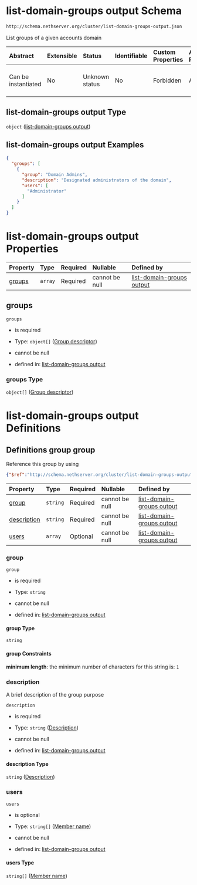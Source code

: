 # list-domain-groups output Schema

```txt
http://schema.nethserver.org/cluster/list-domain-groups-output.json
```

List groups of a given accounts domain

| Abstract            | Extensible | Status         | Identifiable | Custom Properties | Additional Properties | Access Restrictions | Defined In                                                                                      |
| :------------------ | :--------- | :------------- | :----------- | :---------------- | :-------------------- | :------------------ | :---------------------------------------------------------------------------------------------- |
| Can be instantiated | No         | Unknown status | No           | Forbidden         | Allowed               | none                | [list-domain-groups-output.json](cluster/list-domain-groups-output.json "open original schema") |

## list-domain-groups output Type

`object` ([list-domain-groups output](list-domain-groups-output.md))

## list-domain-groups output Examples

```json
{
  "groups": [
    {
      "group": "Domain Admins",
      "description": "Designated administrators of the domain",
      "users": [
        "Administrator"
      ]
    }
  ]
}
```

# list-domain-groups output Properties

| Property          | Type    | Required | Nullable       | Defined by                                                                                                                                                           |
| :---------------- | :------ | :------- | :------------- | :------------------------------------------------------------------------------------------------------------------------------------------------------------------- |
| [groups](#groups) | `array` | Required | cannot be null | [list-domain-groups output](list-domain-groups-output-properties-groups.md "http://schema.nethserver.org/cluster/list-domain-groups-output.json#/properties/groups") |

## groups



`groups`

* is required

* Type: `object[]` ([Group descriptor](list-domain-groups-output-defs-group-descriptor.md))

* cannot be null

* defined in: [list-domain-groups output](list-domain-groups-output-properties-groups.md "http://schema.nethserver.org/cluster/list-domain-groups-output.json#/properties/groups")

### groups Type

`object[]` ([Group descriptor](list-domain-groups-output-defs-group-descriptor.md))

# list-domain-groups output Definitions

## Definitions group group

Reference this group by using

```json
{"$ref":"http://schema.nethserver.org/cluster/list-domain-groups-output.json#/$defs/group"}
```

| Property                    | Type     | Required | Nullable       | Defined by                                                                                                                                                                                                       |
| :-------------------------- | :------- | :------- | :------------- | :--------------------------------------------------------------------------------------------------------------------------------------------------------------------------------------------------------------- |
| [group](#group)             | `string` | Required | cannot be null | [list-domain-groups output](list-domain-groups-output-defs-group-descriptor-properties-group.md "http://schema.nethserver.org/cluster/list-domain-groups-output.json#/$defs/group/properties/group")             |
| [description](#description) | `string` | Required | cannot be null | [list-domain-groups output](list-domain-groups-output-defs-group-descriptor-properties-description.md "http://schema.nethserver.org/cluster/list-domain-groups-output.json#/$defs/group/properties/description") |
| [users](#users)             | `array`  | Optional | cannot be null | [list-domain-groups output](list-domain-groups-output-defs-group-descriptor-properties-group-members.md "http://schema.nethserver.org/cluster/list-domain-groups-output.json#/$defs/group/properties/users")     |

### group



`group`

* is required

* Type: `string`

* cannot be null

* defined in: [list-domain-groups output](list-domain-groups-output-defs-group-descriptor-properties-group.md "http://schema.nethserver.org/cluster/list-domain-groups-output.json#/$defs/group/properties/group")

#### group Type

`string`

#### group Constraints

**minimum length**: the minimum number of characters for this string is: `1`

### description

A brief description of the group purpose

`description`

* is required

* Type: `string` ([Description](list-domain-groups-output-defs-group-descriptor-properties-description.md))

* cannot be null

* defined in: [list-domain-groups output](list-domain-groups-output-defs-group-descriptor-properties-description.md "http://schema.nethserver.org/cluster/list-domain-groups-output.json#/$defs/group/properties/description")

#### description Type

`string` ([Description](list-domain-groups-output-defs-group-descriptor-properties-description.md))

### users



`users`

* is optional

* Type: `string[]` ([Member name](list-domain-groups-output-defs-group-descriptor-properties-group-members-member-name.md))

* cannot be null

* defined in: [list-domain-groups output](list-domain-groups-output-defs-group-descriptor-properties-group-members.md "http://schema.nethserver.org/cluster/list-domain-groups-output.json#/$defs/group/properties/users")

#### users Type

`string[]` ([Member name](list-domain-groups-output-defs-group-descriptor-properties-group-members-member-name.md))

